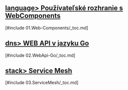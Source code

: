 
## [language> Používateľské rozhranie s WebComponents](./01.Web-Components/000-README.md)

[#include 01.Web-Components/_toc.md]

## [dns> WEB API v jazyku Go](./02.WebApi-Go/000-README.md)
    
[#include 02.WebApi-Go/_toc.md]

## [stack> Service Mesh](./03.ServiceMesh/000-README.md)

[#include 03.ServiceMesh/_toc.md]

